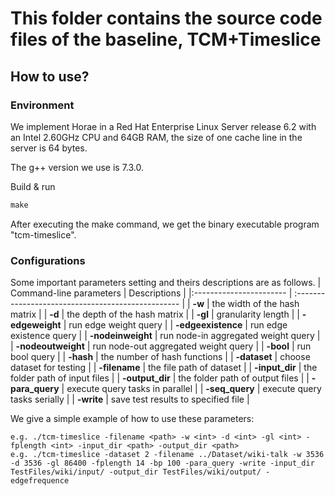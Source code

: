 # This folder contains the source code files of the baseline, TCM+Timeslice

## How to use?
### Environment
We implement Horae in a Red Hat Enterprise Linux Server release 6.2 with an Intel 2.60GHz CPU and 64GB RAM, the size of one cache line in the server is 64 bytes. 

The g++ version we use is 7.3.0.

Build & run

```txt
make
```
After executing the make command, we get the binary executable program "tcm-timeslice".

### Configurations
Some important parameters setting and theirs descriptions are as follows.
| Command-line parameters | Descriptions                                       |
|:----------------------- | :------------------------------------------------- |
| **-w**                  | the width of the hash matrix                       |
| **-d**                  | the depth of the hash matrix                       |
| **-gl**                 | granularity length                                 |
| **-edgeweight**         | run edge weight query                              |
| **-edgeexistence**      | run edge existence query                           |
| **-nodeinweight**       | run node-in aggregated weight query                |
| **-nodeoutweight**      | run node-out aggregated weight query               |
| **-bool**               | run bool query                                     |
| **-hash**               | the number of hash functions                       |
| **-dataset**            | choose dataset for testing                         |
| **-filename**           | the file path of dataset                           |
| **-input_dir**          | the folder path of input files                     |
| **-output_dir**         | the folder path of output files                    |
| **-para_query**         | execute query tasks in parallel                    |
| **-seq_query**          | execute query tasks serially                       |
| **-write**              | save test results to specified file                |


We give a simple example of how to use these parameters:
``` code
e.g. ./tcm-timeslice -filename <path> -w <int> -d <int> -gl <int> -fplength <int> -input_dir <path> -output_dir <path>
e.g. ./tcm-timeslice -dataset 2 -filename ../Dataset/wiki-talk -w 3536 -d 3536 -gl 86400 -fplength 14 -bp 100 -para_query -write -input_dir TestFiles/wiki/input/ -output_dir TestFiles/wiki/output/ -edgefrequence 
```